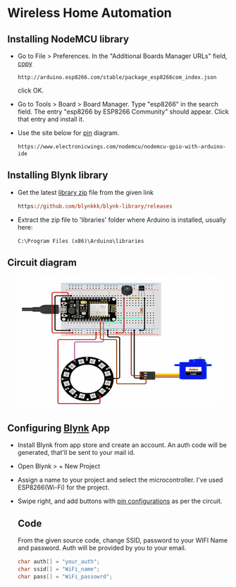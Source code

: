 

# Wireless Home Automation


## Installing NodeMCU library

* Go to File > Preferences. In the "Additional Boards Manager URLs" field, [copy](http://arduino.esp8266.com/stable/package_esp8266com_index.json)

  ```pseudocode
  http://arduino.esp8266.com/stable/package_esp8266com_index.json
  ```

   click OK.

* Go to  Tools > Board > Board Manager. Type "esp8266" in the search field. The entry "esp8266 by ESP8266 Community" should appear. Click that entry and install it.

* Use the site below for [pin](https://www.electronicwings.com/nodemcu/nodemcu-gpio-with-arduino-ide) diagram.

  ```pse
  https://www.electronicwings.com/nodemcu/nodemcu-gpio-with-arduino-ide
  ```
  
  
  
  

## Installing Blynk library

* Get the latest [library zip](https://github.com/blynkkk/blynk-library/releases) file from the given link

  ```ps
  https://github.com/blynkkk/blynk-library/releases
  ```

* Extract the zip file to 'libraries' folder where Arduino is installed, usually here:

  ```pseu
  C:\Program Files (x86)\Arduino\libraries
  ```



## Circuit diagram

<p align="center">
  <img width="460" height="300" src="https://github.com/BlankRiser/Wireless-Home-Automation/blob/master/Images/circuit.PNG">
</p>


## Configuring [Blynk]([http://blynk.cc](http://blynk.cc/)) App

* Install Blynk from app store and create an account. An auth code will be generated, that'll be sent to your mail id.

* Open Blynk > + New Project 

* Assign a name to your project and select the microcontroller. I've used ESP8266(Wi-Fi) for the project.

* Swipe right, and add buttons with [pin configurations](https://imgur.com/a/9gRnp6f) as per the circuit.

  ## Code

  From the given source code, change SSID, password to your WIFI Name and password. Auth will be provided by you to your email.

  ```c++
  char auth[] = "your_auth";
  char ssid[] = "WiFi_name";
  char pass[] = "WiFi_passowrd";
  ```

  

  

